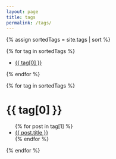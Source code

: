```yaml
---
layout: page
title: tags
permalink: /tags/
---
```


{%  assign sortedTags = site.tags | sort %}

{% for tag in sortedTags %}
<ul>
<li>
    <a href="#{{ tag[0] }}">{{ tag[0] }}</a>
</li>
</ul>
{% endfor %}

{% for tag in sortedTags %}
<h1 id="{{ tag[0] }}">{{ tag[0] }}</h1>
<ul>
    {% for post in tag[1] %}
    <li><a href="{{ post.url }}">{{ post.title }}</a></li>
    {% endfor %}
</ul>
{% endfor %}